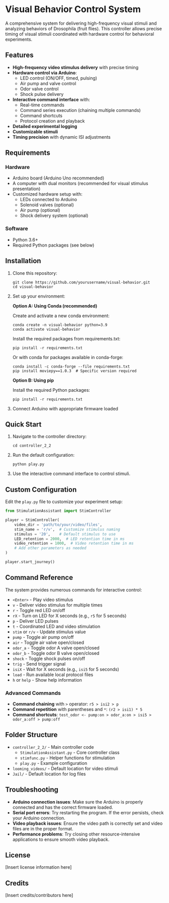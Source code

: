 # Visual Behavior Control System

A comprehensive system for delivering high-frequency visual stimuli and analyzing behaviors of Drosophila (fruit flies). This controller allows precise timing of visual stimuli coordinated with hardware control for behavioral experiments.

## Features

- **High-frequency video stimulus delivery** with precise timing
- **Hardware control via Arduino**:
  - LED control (ON/OFF, timed, pulsing)
  - Air pump and valve control
  - Odor valve control
  - Shock pulse delivery
- **Interactive command interface** with:
  - Real-time commands
  - Command series execution (chaining multiple commands)
  - Command shortcuts
  - Protocol creation and playback
- **Detailed experimental logging**
- **Customizable stimuli**
- **Timing precision** with dynamic ISI adjustments

## Requirements

### Hardware
- Arduino board (Arduino Uno recommended)
- A computer with dual monitors (recommended for visual stimulus presentation)
- Customized hardware setup with:
  - LEDs connected to Arduino
  - Solenoid valves (optional)
  - Air pump (optional) 
  - Shock delivery system (optional)

### Software
- Python 3.6+
- Required Python packages (see below)

## Installation

1. Clone this repository:
   ```
   git clone https://github.com/yourusername/visual-behavior.git
   cd visual-behavior
   ```

2. Set up your environment:

   **Option A: Using Conda (recommended)**
   
   Create and activate a new conda environment:
   ```
   conda create -n visual-behavior python=3.9
   conda activate visual-behavior
   ```
   
   Install the required packages from requirements.txt:
   ```
   pip install -r requirements.txt
   ```
   
   Or with conda for packages available in conda-forge:
   ```
   conda install -c conda-forge --file requirements.txt
   pip install moviepy==1.0.3  # Specific version required
   ```

   **Option B: Using pip**
   
   Install the required Python packages:
   ```
   pip install -r requirements.txt
   ```

3. Connect Arduino with appropriate firmware loaded

## Quick Start

1. Navigate to the controller directory:
   ```
   cd controller_2_2
   ```

2. Run the default configuration:
   ```
   python play.py
   ```

3. Use the interactive command interface to control stimuli.

## Custom Configuration

Edit the `play.py` file to customize your experiment setup:

```python
from StimulationAssistant import StimController

player = StimController(
    video_dir = 'path/to/your/video/files',
    stim_name = 'r/v',  # Customize stimulus naming
    stimulus = '20',    # Default stimulus to use
    LED_retention = 2000,  # LED retention time in ms
    video_retention = 1000,  # Video retention time in ms
    # Add other parameters as needed
)

player.start_journey()
```

## Command Reference

The system provides numerous commands for interactive control:

- `<Enter>` - Play video stimulus
- `v` - Deliver video stimulus for multiple times
- `r` - Toggle red LED on/off
- `rX` - Turn on LED for X seconds (e.g., `r5` for 5 seconds)
- `p` - Deliver LED pulses
- `t` - Coordinated LED and video stimulation
- `stim` or `r/v` - Update stimulus value
- `pump` - Toggle air pump on/off
- `air` - Toggle air valve open/closed
- `odor_a` - Toggle odor A valve open/closed
- `odor_b` - Toggle odor B valve open/closed
- `shock` - Toggle shock pulses on/off
- `trig` - Send trigger signal
- `isiX` - Wait for X seconds (e.g., `isi5` for 5 seconds)
- `load` - Run available local protocol files
- `h` or `help` - Show help information

### Advanced Commands

- **Command chaining** with `>` operator: `r5 > isi2 > p`
- **Command repetition** with parentheses and `*`: `(r2 > isi1) * 5`
- **Command shortcuts**: `test_odor <- pump:on > odor_a:on > isi5 > odor_a:off > pump:off`

## Folder Structure

- `controller_2_2/` - Main controller code
  - `StimulationAssistant.py` - Core controller class
  - `stimfunc.py` - Helper functions for stimulation
  - `play.py` - Example configuration
- `looming_videos/` - Default location for video stimuli
- `Jail/` - Default location for log files

## Troubleshooting

- **Arduino connection issues**: Make sure the Arduino is properly connected and has the correct firmware loaded.
- **Serial port errors**: Try restarting the program. If the error persists, check your Arduino connection.
- **Video playback issues**: Ensure the video path is correctly set and video files are in the proper format.
- **Performance problems**: Try closing other resource-intensive applications to ensure smooth video playback.

## License

[Insert license information here]

## Credits

[Insert credits/contributors here]
